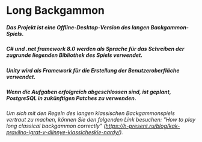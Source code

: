 # Long Backgammon
##### Das Projekt ist eine Offline-Desktop-Version des langen Backgammon-Spiels.
##### C# und .net framework 8.0 werden als Sprache für das Schreiben der zugrunde liegenden Bibliothek des Spiels verwendet.
##### Unity wird als Framework für die Erstellung der Benutzeroberfläche verwendet.
##### Wenn die Aufgaben erfolgreich abgeschlossen sind, ist geplant, PostgreSQL in zukünftigen Patches zu verwenden.

###### _Um sich mit den Regeln des langen klassischen Backgammonspiels vertraut zu machen, können Sie den folgenden Link besuchen: "How to play long classical backgammon correctly"_ (https://h-present.ru/blog/kak-pravilno-igrat-v-dlinnye-klassicheskie-nardy/).
